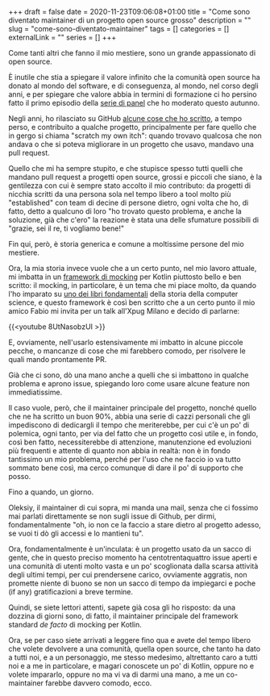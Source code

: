 +++ 
draft = false
date = 2020-11-23T09:06:08+01:00
title = "Come sono diventato maintainer di un progetto open source grosso"
description = ""
slug = "come-sono-diventato-maintainer" 
tags = []
categories = []
externalLink = ""
series = []
+++

Come tanti altri che fanno il mio mestiere, sono un grande appassionato di open source.

È inutile che stia a spiegare il valore infinito che la comunità open source ha donato al mondo del software, e di conseguenza, al mondo, nel corso degli anni, e per spiegare che valore abbia in termini di formazione ci ho persino fatto il primo episodio della [serie di panel](https://www.raibaz.it/posts/meetup-codemotion/) che ho moderato questo autunno.

Negli anni, ho rilasciato su GitHub [alcune cose che ho scritto](https://github.com/Raibaz), a tempo perso, e contribuito a qualche progetto, principalmente per fare quello che in gergo si chiama "scratch my own itch": quando trovavo qualcosa che non andava o che si poteva migliorare in un progetto che usavo, mandavo una pull request.

Quello che mi ha sempre stupito, e che stupisce spesso tutti quelli che mandano pull request a progetti open source, grossi e piccoli che siano, è la gentilezza con cui è sempre stato accolto il mio contributo: da progetti di nicchia scritti da una persona sola nel tempo libero a tool molto più "established" con team di decine di persone dietro, ogni volta che ho, di fatto, detto a qualcuno di loro "ho trovato questo problema, e anche la soluzione, già che c'ero" la reazione è stata una delle sfumature possibili di "grazie, sei il re, ti vogliamo bene!"

Fin qui, però, è storia generica e comune a moltissime persone del mio mestiere.

Ora, la mia storia invece vuole che a un certo punto, nel mio lavoro attuale, mi imbatta in un [framework di mocking](https://mockk.io) per Kotlin piuttosto bello e ben scritto: il mocking, in particolare, è un tema che mi piace molto, da quando l'ho imparato su [uno dei libri fondamentali](https://www.amazon.it/Growing-Object-Oriented-Software-Guided-Tests/dp/0321503627/ref=sr_1_1?__mk_it_IT=%C3%85M%C3%85%C5%BD%C3%95%C3%91&crid=1RUS7TR6M9UWU&dchild=1&keywords=growing+object-oriented+software%2C+guided+by+tests&qid=1605993267&sprefix=growing+ob%2Caps%2C171&sr=8-1&tag=raibaz-21) della storia della computer science, e questo framework è così ben scritto che a un certo punto il mio amico Fabio mi invita per un talk all'Xpug Milano e decido di parlarne:

{{<youtube 8UtNasobzUI >}}

E, ovviamente, nell'usarlo estensivamente mi imbatto in alcune piccole pecche, o mancanze di cose che mi farebbero comodo, per risolvere le quali mando prontamente PR.

Già che ci sono, dò una mano anche a quelli che si imbattono in qualche problema e aprono issue, spiegando loro come usare alcune feature non immediatissime.

Il caso vuole, però, che il maintainer principale del progetto, nonché quello che ne ha scritto un buon 90%, abbia una serie di cazzi personali che gli impediscono di dedicargli il tempo che meriterebbe, per cui c'è un po' di polemica, ogni tanto, per via del fatto che un progetto così utile e, in fondo, così ben fatto, necessiterebbe di attenzione, manutenzione ed evoluzioni più frequenti e attente di quanto non abbia in realtà: non è in fondo tantissimo un mio problema, perché per l'uso che ne faccio io va tutto sommato bene così, ma cerco comunque di dare il po' di supporto che posso.

Fino a quando, un giorno.

Oleksiy, il maintainer di cui sopra, mi manda una mail, senza che ci fossimo mai parlati direttamente se non sugli issue di Github, per dirmi, fondamentalmente "oh, io non ce la faccio a stare dietro al progetto adesso, se vuoi ti dò gli accessi e lo mantieni tu".

Ora, fondamentalmente è un'inculata: è un progetto usato da un sacco di gente, che in questo preciso momento ha centotrentaquattro issue aperti e una comunità di utenti molto vasta e un po' scoglionata dalla scarsa attività degli ultimi tempi, per cui prendersene carico, ovviamente aggratis, non promette niente di buono se non un sacco di tempo da impiegarci e poche (if any) gratificazioni a breve termine.

Quindi, se siete lettori attenti, sapete già cosa gli ho risposto: da una dozzina di giorni sono, di fatto, il maintainer principale del framework standard _de facto_ di mocking per Kotlin.

Ora, se per caso siete arrivati a leggere fino qua e avete del tempo libero che volete devolvere a una comunità, quella open source, che tanto ha dato a tutti noi, e a un personaggio, me stesso medesimo, altrettanto caro a tutti noi e a me in particolare, e magari conoscete un po' di Kotlin, oppure no e volete impararlo, oppure no ma vi va di darmi una mano, a me un co-maintainer farebbe davvero comodo, ecco.